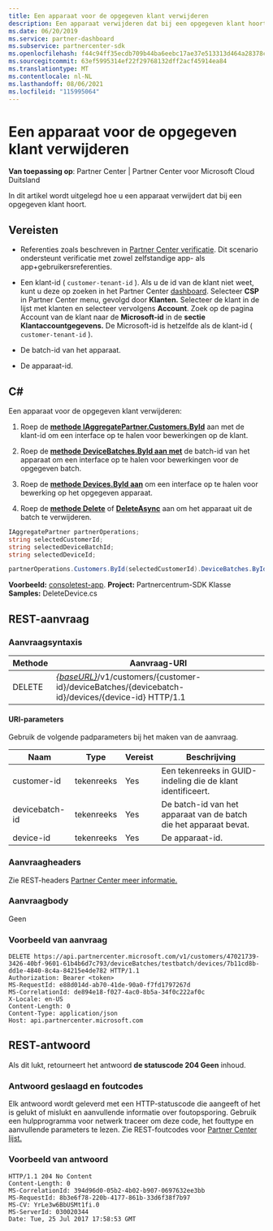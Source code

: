 ```yaml
---
title: Een apparaat voor de opgegeven klant verwijderen
description: Een apparaat verwijderen dat bij een opgegeven klant hoort.
ms.date: 06/20/2019
ms.service: partner-dashboard
ms.subservice: partnercenter-sdk
ms.openlocfilehash: f44c94ff35ecdb709b44ba6eebc17ae37e513313d464a28378ce22ceb0097ee3
ms.sourcegitcommit: 63ef5995314ef22f29768132dff2acf45914ea84
ms.translationtype: MT
ms.contentlocale: nl-NL
ms.lasthandoff: 08/06/2021
ms.locfileid: "115995064"
---
```

# <a name="delete-a-device-for-the-specified-customer"></a>Een apparaat voor de opgegeven klant verwijderen

**Van toepassing op**: Partner Center | Partner Center voor Microsoft Cloud Duitsland

In dit artikel wordt uitgelegd hoe u een apparaat verwijdert dat bij een opgegeven klant hoort.

## <a name="prerequisites"></a>Vereisten

- Referenties zoals beschreven in [Partner Center verificatie](partner-center-authentication.md). Dit scenario ondersteunt verificatie met zowel zelfstandige app- als app+gebruikersreferenties.

- Een klant-id ( `customer-tenant-id` ). Als u de id van de klant niet weet, kunt u deze op zoeken in het Partner Center [dashboard](https://partner.microsoft.com/dashboard). Selecteer **CSP** in Partner Center menu, gevolgd door **Klanten.** Selecteer de klant in de lijst met klanten en selecteer vervolgens **Account**. Zoek op de pagina Account van de klant naar de **Microsoft-id** in de **sectie Klantaccountgegevens.** De Microsoft-id is hetzelfde als de klant-id ( `customer-tenant-id` ).

- De batch-id van het apparaat.

- De apparaat-id.

## <a name="c"></a>C\#

Een apparaat voor de opgegeven klant verwijderen:

1. Roep de [**methode IAggregatePartner.Customers.ById**](/dotnet/api/microsoft.store.partnercenter.customers.icustomercollection.byid) aan met de klant-id om een interface op te halen voor bewerkingen op de klant.

2. Roep de [**methode DeviceBatches.ById aan met**](/dotnet/api/microsoft.store.partnercenter.devicesdeployment.idevicesbatchcollection.byid) de batch-id van het apparaat om een interface op te halen voor bewerkingen voor de opgegeven batch.

3. Roep de [**methode Devices.ById aan**](/dotnet/api/microsoft.store.partnercenter.devicesdeployment.idevicecollection.byid) om een interface op te halen voor bewerking op het opgegeven apparaat.

4. Roep de [**methode Delete**](/dotnet/api/microsoft.store.partnercenter.devicesdeployment.idevice.delete) of [**DeleteAsync**](/dotnet/api/microsoft.store.partnercenter.devicesdeployment.idevice.deleteasync) aan om het apparaat uit de batch te verwijderen.

``` csharp
IAggregatePartner partnerOperations;
string selectedCustomerId;
string selectedDeviceBatchId;
string selectedDeviceId;

partnerOperations.Customers.ById(selectedCustomerId).DeviceBatches.ById(selectedDeviceBatchId).Devices.ById(selectedDeviceId).Delete();
```

**Voorbeeld:** [consoletest-app](console-test-app.md). **Project:** Partnercentrum-SDK Klasse **Samples:** DeleteDevice.cs

## <a name="rest-request"></a>REST-aanvraag

### <a name="request-syntax"></a>Aanvraagsyntaxis

| Methode     | Aanvraag-URI                                                                                                                        |
|------------|------------------------------------------------------------------------------------------------------------------------------------|
| DELETE     | [*{baseURL}*](partner-center-rest-urls.md)/v1/customers/{customer-id}/deviceBatches/{devicebatch-id}/devices/{device-id} HTTP/1.1  |

#### <a name="uri-parameters"></a>URI-parameters

Gebruik de volgende padparameters bij het maken van de aanvraag.

| Naam           | Type   | Vereist | Beschrijving                                                        |
|----------------|--------|----------|--------------------------------------------------------------------|
| customer-id    | tekenreeks | Yes      | Een tekenreeks in GUID-indeling die de klant identificeert.              |
| devicebatch-id | tekenreeks | Yes      | De batch-id van het apparaat van de batch die het apparaat bevat. |
| device-id      | tekenreeks | Yes      | De apparaat-id.                                             |

### <a name="request-headers"></a>Aanvraagheaders

Zie REST-headers [Partner Center meer informatie.](headers.md)

### <a name="request-body"></a>Aanvraagbody

Geen

### <a name="request-example"></a>Voorbeeld van aanvraag

```http
DELETE https://api.partnercenter.microsoft.com/v1/customers/47021739-3426-40bf-9601-61b4b6d7c793/deviceBatches/testbatch/devices/7b11cd8b-dd1e-4840-8c4a-84215e4de782 HTTP/1.1
Authorization: Bearer <token>
MS-RequestId: e88d014d-ab70-41de-90a0-f7fd1797267d
MS-CorrelationId: de894e18-f027-4ac0-8b5a-34f0c222af0c
X-Locale: en-US
Content-Length: 0
Content-Type: application/json
Host: api.partnercenter.microsoft.com
```

## <a name="rest-response"></a>REST-antwoord

Als dit lukt, retourneert het antwoord **de statuscode 204 Geen** inhoud.

### <a name="response-success-and-error-codes"></a>Antwoord geslaagd en foutcodes

Elk antwoord wordt geleverd met een HTTP-statuscode die aangeeft of het is gelukt of mislukt en aanvullende informatie over foutopsporing. Gebruik een hulpprogramma voor netwerk traceer om deze code, het fouttype en aanvullende parameters te lezen. Zie REST-foutcodes voor [Partner Center lijst.](error-codes.md)

### <a name="response-example"></a>Voorbeeld van antwoord

```http
HTTP/1.1 204 No Content
Content-Length: 0
MS-CorrelationId: 394d96d0-05b2-4b02-b907-0697632ee3bb
MS-RequestId: 8b3e6f78-220b-4177-861b-33d6f38f7b97
MS-CV: YrLe3w6BbUSMt1fi.0
MS-ServerId: 030020344
Date: Tue, 25 Jul 2017 17:58:53 GMT
```
